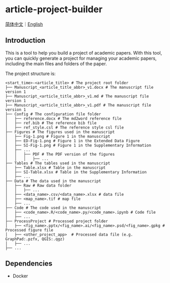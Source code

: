# article-project-builder

[简体中文](README_zh.md)｜[English](README.md)

## Introduction

This is a tool to help you build a project of academic papers.
With this tool, you can quickly generate a project for managing your academic papers, including the main files and folders of the paper.

The project structure is:

```shell
<start_time>-<article_title> # The project root folder
├── Manuscript_<article_title_abbr>_v1.docx # The manuscript file version 1
├── Manuscript_<article_title_abbr>_v1.md # The manuscript file version 1
├── Manuscript_<article_title_abbr>_v1.pdf # The manuscript file version 1
├── Config # The configuration file folder
│   ├── reference.docx # The md2word reference file
│   ├── ref.bib # The reference bib file
│   ├── ref_style.csl # The reference style csl file
├── Figures # The figures used in the manuscript
│   ├── Fig-1.png # Figure 1 in the manuscript
│   ├── ED-Fig-1.png # Figure 1 in the Extended Data Figure
│   ├── SI-Fig-1.png # Figure 1 in the Supplementary Information
│   ├── ...
│   │   ├── PDF # The PDF version of the figures
│   │   │   ├── ...
├── Tables # The tables used in the manuscript
│   ├── Table.xlsx # Table in the manuscript
│   ├── SI-Table.xlsx # Table in the Supplementary Information
│   ├── ...
├── Data # The data used in the manuscript
│   ├── Raw # Raw data folder
│   │   ├── ...
│   ├── <data_name>.csv/<data_name>.xlsx # data file
│   ├── <map_name>.tif # map file
│   ├── ...
├── Code # The code used in the manuscript
│   ├── <code_name>.R/<code_name>.py/<code_name>.ipynb # Code file
│   ├── ...
├── ProcessProject # Processed project folder
│   ├── <fig_name>.pptx/<fig_name>.ai/<fig_name>.psd/<fig_name>.gpkg # Processed figure file
│   ├── <other_project_app>  # Processed data file (e.g. GraphPad:.pzfx, QGIS:.qgz)
│   ├── ...
├── ...
```

## Dependencies

- Docker
